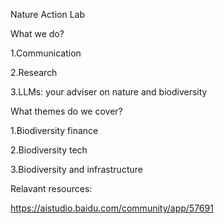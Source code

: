 Nature Action Lab



What we do?

1.Communication 

2.Research

3.LLMs: your adviser on nature and biodiversity



What themes do we cover?

1.Biodiversity finance

2.Biodiversity tech

3.Biodiversity and infrastructure



Relavant resources:

https://aistudio.baidu.com/community/app/57691 
